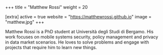 +++
title = "Matthew Rossi"
weight = 20

[extra]
active = true
website = "https://matthewrossi.github.io"
image = "matthew.jpg"
+++

Matthew Rossi is a PhD student at Università degli Studi di Bergamo. His work
focuses on mobile systems security, policy management and privacy in data market
scenarios. He loves to solve problems and engage with projects that require him
to learn new things.
